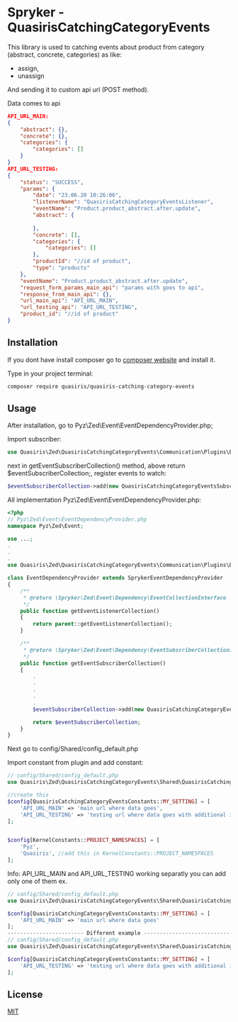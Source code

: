 # Spryker - QuasirisCatchingCategoryEvents

This library is used to catching events about product from category (abstract, concrete, categories) as like:
- assign, 
- unassign

And sending it to custom api url (POST method).

Data comes to api 

```json
API_URL_MAIN:
{
    "abstract": {}, 
    "concrete": {}, 
    "categories": {
        "categories": [] 
    }
}
API_URL_TESTING:
{
    "status": "SUCCESS",
    "params": {
        "date": "23.06.20 10:26:06",
        "listenerName": "QuasirisCatchingCategoryEventsListener",
        "eventName": "Product.product_abstract.after.update",
        "abstract": {
            
        },
        "concrete": [],
        "categories": {
            "categories": []
        },
        "productId": "//id of product",
        "type": "products"
    },
    "eventName": "Product.product_abstract.after.update",
    "request_form_params_main_api": "params with goes to api",
    "response_from_main_api": {},
    "url_main_api": "API_URL_MAIN",
    "url_testing_api": "API_URL_TESTING",
    "product_id": "//id of product"
}

```

## Installation

If you dont have install composer go to [composer website](https://getcomposer.org/download/) and install it.

Type in your project terminal:

```bash
composer require quasiris/quasiris-catching-category-events
```

## Usage

After installation, go to Pyz\Zed\Event\EventDependencyProvider.php;

Import subscriber:

```php
use Quasiris\Zed\QuasirisCatchingCategoryEvents\Communication\Plugins\Event\Subscriber\QuasirisCatchingCategoryEventsSubscriber;


```

next in getEventSubscriberCollection() method, above return $eventSubscriberCollection;, register events to watch:

```php
$eventSubscriberCollection->add(new QuasirisCatchingCategoryEventsSubscriber());

```

All implementation Pyz\Zed\Event\EventDependencyProvider.php:

```php
<?php
// Pyz\Zed\Event\EventDependencyProvider.php
namespace Pyz\Zed\Event;

use ...;
.
.
.
use Quasiris\Zed\QuasirisCatchingCategoryEvents\Communication\Plugins\Event\Subscriber\QuasirisCatchingCategoryEventsSubscriber;

class EventDependencyProvider extends SprykerEventDependencyProvider
{
    /**
     * @return \Spryker\Zed\Event\Dependency\EventCollectionInterface
     */
    public function getEventListenerCollection()
    {
        return parent::getEventListenerCollection();
    }

    /**
     * @return \Spryker\Zed\Event\Dependency\EventSubscriberCollectionInterface
     */
    public function getEventSubscriberCollection()
    {
        .
        .
        .
        .
        .
        $eventSubscriberCollection->add(new QuasirisCatchingCategoryEventsSubscriber());

        return $eventSubscriberCollection;
    }
}

```

Next go to config/Shared/config_default.php

Import constant from plugin and add constant:

```php
// config/Shared/config_default.php
use Quasiris\Zed\QuasirisCatchingCategoryEvents\Shared\QuasirisCatchingCategoryEventsConstants;

//create this
$config[QuasirisCatchingCategoryEventsConstants::MY_SETTING] = [
    'API_URL_MAIN' => 'main url where data goes',
    'API_URL_TESTING' => 'testing url where data goes with additional informations'
];


$config[KernelConstants::PROJECT_NAMESPACES] = [
    'Pyz',
    'Quasiris', //add this in KernelConstants::PROJECT_NAMESPACES
];
```

Info: 
API_URL_MAIN and API_URL_TESTING working separatly you can add only one of them  ex.
```php
// config/Shared/config_default.php
use Quasiris\Zed\QuasirisCatchingCategoryEvents\Shared\QuasirisCatchingCategoryEventsConstants;

$config[QuasirisCatchingCategoryEventsConstants::MY_SETTING] = [
    'API_URL_MAIN' => 'main url where data goes'
];
------------------------ Different example ------------------------------
// config/Shared/config_default.php
use Quasiris\Zed\QuasirisCatchingCategoryEvents\Shared\QuasirisCatchingCategoryEventsConstants;

$config[QuasirisCatchingCategoryEventsConstants::MY_SETTING] = [
    'API_URL_TESTING' => 'testing url where data goes with additional informations'
];


```

## License
[MIT](https://choosealicense.com/licenses/mit/)